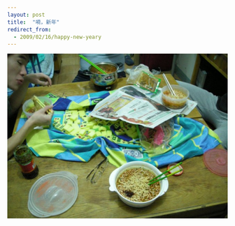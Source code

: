 ```yaml
---
layout: post
title:  "嗬，新年"
redirect_from:
  - 2009/02/16/happy-new-yeary
---
```


![新年到](/files/2009/02/16/happy_new_year.jpg)
